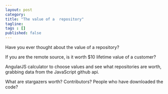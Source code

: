 ```yaml
---
layout: post 
category: 
title: "The value of a  repository"
tagline: 
tags : [] 
published: false
---
```

Have you ever thought about the value of a repository?

If you are the remote source, is it worth $10 lifetime value of a customer?

AngularJS calculator to choose values and see what repositories are worth, grabbing data from the JavaScript github api.

What are stargazers worth? Contributors? People who have downloaded the code?
